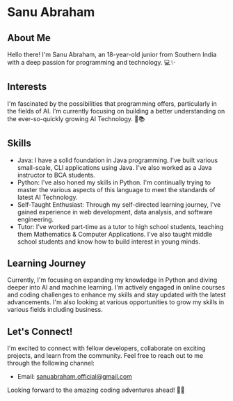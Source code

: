 # Sanu Abraham

## About Me

Hello there! I'm Sanu Abraham, an 18-year-old junior from Southern India with a deep passion for programming and technology. 💻✨

## Interests

I'm fascinated by the possibilities that programming offers, particularly in the fields of AI. I'm currently focusing on building a better understanding on the ever-so-quickly growing AI Technology. 🤖📚

## Skills

- Java: I have a solid foundation in Java programming. I've built various small-scale, CLI applications using Java. I've also worked as a Java instructor to BCA students.
- Python: I've also honed my skills in Python. I'm continually trying to master the various aspects of this language to meet the standards of latest AI Technology.
- Self-Taught Enthusiast: Through my self-directed learning journey, I've gained experience in web development, data analysis, and software engineering.
- Tutor: I've worked part-time as a tutor to high school students, teaching them Mathematics & Computer Applications. I've also taught middle school students and know how to build interest in young minds.

## Learning Journey

Currently, I'm focusing on expanding my knowledge in Python and diving deeper into AI and machine learning. I'm actively engaged in online courses and coding challenges to enhance my skills and stay updated with the latest advancements. I'm also looking at various opportunities to grow my skills in various fields including business.

## Let's Connect!

I'm excited to connect with fellow developers, collaborate on exciting projects, and learn from the community. Feel free to reach out to me through the following channel:

- Email: [sanuabraham.official@gmail.com](mailto:sanuabraham.official@gmail.com)

Looking forward to the amazing coding adventures ahead! 🚀✨
